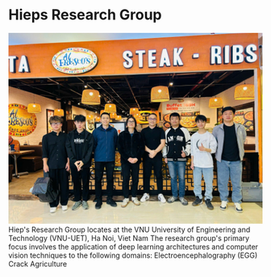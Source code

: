 # Hieps Research Group
<img src="bio.jpg">
Hiep's Research Group locates at the VNU University of Engineering and Technology (VNU-UET), Ha Noi, Viet Nam 
The research group's primary focus involves the application of deep learning architectures and computer vision techniques to the following domains:
 Electroencephalography (EGG)
Crack
Agriculture
